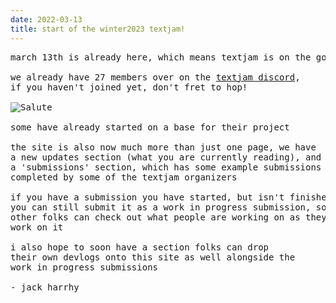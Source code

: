 ```yaml
---
date: 2022-03-13
title: start of the winter2023 textjam!
---
```


<pre>march 13th is already here, which means textjam is on the go!

we already have 27 members over on the <a href="https://discord.gg/m2VDZSqQwE">textjam discord</a>,
if you haven't joined yet, don't fret to hop!

<img alt="Salute" src="/assets/updates/start/salute.png" />

some have already started on a base for their project

the site is also now much more than just one page, we have
a new updates section (what you are currently reading), and
a 'submissions' section, which has some example submissions
completed by some of the textjam organizers

if you have a submission you have started, but isn't finished
you can still submit it as a work in progress submission, so
other folks can check out what people are working on as they
work on it

i also hope to soon have a section folks can drop
their own devlogs onto this site as well alongside the
work in progress submissions

- jack harrhy</pre>
